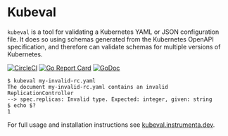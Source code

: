 # Kubeval

`kubeval` is a tool for validating a Kubernetes YAML or JSON configuration file.
It does so using schemas generated from the Kubernetes OpenAPI specification, and
therefore can validate schemas for multiple versions of Kubernetes.

[![CircleCI](https://circleci.com/gh/instrumenta/kubeval.svg?style=svg)](https://circleci.com/gh/instrumenta/kubeval)
[![Go Report
Card](https://goreportcard.com/badge/github.com/instrumenta/kubeval)](https://goreportcard.com/report/github.com/instrumenta/kubeval)
[![GoDoc](https://godoc.org/github.com/instrumenta/kubeval?status.svg)](https://godoc.org/github.com/instrumenta/kubeval)


```
$ kubeval my-invalid-rc.yaml
The document my-invalid-rc.yaml contains an invalid ReplicationController
--> spec.replicas: Invalid type. Expected: integer, given: string
$ echo $?
1
```

For full usage and installation instructions see [kubeval.instrumenta.dev](https://kubeval.instrumenta.dev/).
